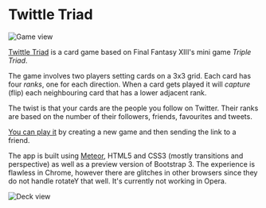 Twittle Triad
=============

![Game view](http://media.tumblr.com/9136bcba068ec194c8d100ed28f3a0d7/tumblr_inline_mopg54041r1qz4rgp.png)

[Twittle Triad](https://twittletriad.meteor.com/) is a card game based on Final Fantasy XIII's mini game *Triple Triad*.

The game involves two players setting cards on a 3x3 grid. Each card has four *ranks*, one for each direction. When a card gets played it will *capture* (flip) each neighbouring card that has a lower adjacent rank. 

The twist is that your cards are the people you follow on Twitter. Their ranks are based on the number of their followers, friends, favourites and tweets.

[You can play it](https://twittletriad.meteor.com/) by creating a new game and then sending the link to a friend.

The app is built using [Meteor](http://www.meteor.com), HTML5 and CSS3 (mostly transitions and perspective) as well as a preview version of Bootstrap 3. The experience is flawless in Chrome, however there are glitches in other browsers since they do not handle rotateY that well. It's currently not working in Opera.

![Deck view](http://media.tumblr.com/04af34a342fe24c19ab685c4422917e9/tumblr_inline_mopg73u2QS1qz4rgp.png)
